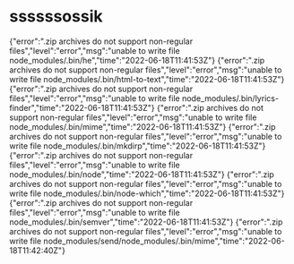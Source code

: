 # ssssssossik
{"error":".zip archives do not support non-regular files","level":"error","msg":"unable to write file node_modules/.bin/he","time":"2022-06-18T11:41:53Z"} {"error":".zip archives do not support non-regular files","level":"error","msg":"unable to write file node_modules/.bin/html-to-text","time":"2022-06-18T11:41:53Z"} {"error":".zip archives do not support non-regular files","level":"error","msg":"unable to write file node_modules/.bin/lyrics-finder","time":"2022-06-18T11:41:53Z"} {"error":".zip archives do not support non-regular files","level":"error","msg":"unable to write file node_modules/.bin/mime","time":"2022-06-18T11:41:53Z"} {"error":".zip archives do not support non-regular files","level":"error","msg":"unable to write file node_modules/.bin/mkdirp","time":"2022-06-18T11:41:53Z"} {"error":".zip archives do not support non-regular files","level":"error","msg":"unable to write file node_modules/.bin/node","time":"2022-06-18T11:41:53Z"} {"error":".zip archives do not support non-regular files","level":"error","msg":"unable to write file node_modules/.bin/node-which","time":"2022-06-18T11:41:53Z"} {"error":".zip archives do not support non-regular files","level":"error","msg":"unable to write file node_modules/.bin/semver","time":"2022-06-18T11:41:53Z"} {"error":".zip archives do not support non-regular files","level":"error","msg":"unable to write file node_modules/send/node_modules/.bin/mime","time":"2022-06-18T11:42:40Z"} 
